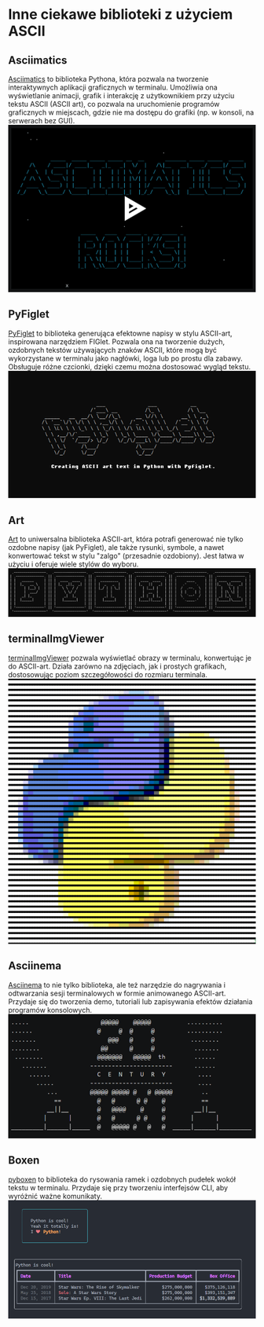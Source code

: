 # Inne ciekawe biblioteki z użyciem ASCII

## Asciimatics

[Asciimatics](https://pypi.org/project/asciimatics/) to biblioteka Pythona, która pozwala na tworzenie interaktywnych aplikacji graficznych w terminalu. Umożliwia ona wyświetlanie animacji, grafik i interakcję z użytkownikiem przy użyciu tekstu ASCII (ASCII art), co pozwala na uruchomienie programów graficznych w miejscach, gdzie nie ma dostępu do grafiki (np. w konsoli, na serwerach bez GUI).
![Asciimatics](images\asciimatics.png)

## PyFiglet

[PyFiglet](https://pypi.org/project/pyfiglet/) to biblioteka generująca efektowne napisy w stylu ASCII-art, inspirowana narzędziem FIGlet. Pozwala ona na tworzenie dużych, ozdobnych tekstów używających znaków ASCII, które mogą być wykorzystane w terminalu jako nagłówki, loga lub po prostu dla zabawy. Obsługuje różne czcionki, dzięki czemu można dostosować wygląd tekstu.
![PyFiglet](images\pyfiglet.png)
## Art

[Art](https://pypi.org/project/art/) to uniwersalna biblioteka ASCII-art, która potrafi generować nie tylko ozdobne napisy (jak PyFiglet), ale także rysunki, symbole, a nawet konwertować tekst w stylu "zalgo" (przesadnie ozdobiony). Jest łatwa w użyciu i oferuje wiele stylów do wyboru.
![Art](images\art.png)

## terminalImgViewer

[terminalImgViewer](https://pypi.org/project/terminalImgViewer/) pozwala wyświetlać obrazy w terminalu, konwertując je do ASCII-art. Działa zarówno na zdjęciach, jak i prostych grafikach, dostosowując poziom szczegółowości do rozmiaru terminala.
![Art](images\terminalImgViewer.png)

## Asciinema

[Asciinema](https://asciinema.org/) to nie tylko biblioteka, ale też narzędzie do nagrywania i odtwarzania sesji terminalowych w formie animowanego ASCII-art. Przydaje się do tworzenia demo, tutoriali lub zapisywania efektów działania programów konsolowych.
![Art](images\Asciinema.png)

## Boxen

[pyboxen](https://pypi.org/project/pyboxen/) to biblioteka do rysowania ramek i ozdobnych pudełek wokół tekstu w terminalu. Przydaje się przy tworzeniu interfejsów CLI, aby wyróżnić ważne komunikaty.
![Art](images\pyboxen.png)